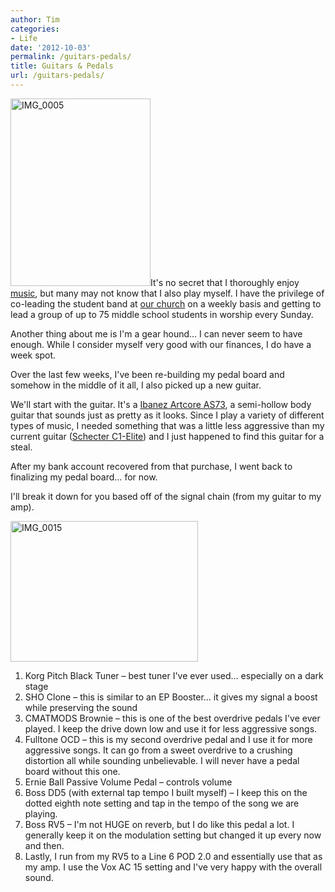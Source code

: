 ```yaml
---
author: Tim
categories:
- Life
date: '2012-10-03'
permalink: /guitars-pedals/
title: Guitars & Pedals
url: /guitars-pedals/
---
```


<img class="size-medium wp-image-370 alignright" alt="IMG_0005" src="http://timw.co/wp-content/uploads/2012/12/IMG_0005-224x300.jpg" width="224" height="300" />It's no secret that I thoroughly enjoy [music][1], but many may not know that I also play myself. I have the privilege of co-leading the student band at [our church][2] on a weekly basis and getting to lead a group of up to 75 middle school students in worship every Sunday.

Another thing about me is I'm a gear hound&#8230; I can never seem to have enough. While I consider myself very good with our finances, I do have a week spot.

Over the last few weeks, I've been re-building my pedal board and somehow in the middle of it all, I also picked up a new guitar.

We'll start with the guitar. It's a [Ibanez Artcore AS73][3], a semi-hollow body guitar that sounds just as pretty as it looks. Since I play a variety of different types of music, I needed something that was a little less aggressive than my current guitar ([Schecter C1-Elite][4]) and I just happened to find this guitar for a steal.

After my bank account recovered from that purchase, I went back to finalizing my pedal board&#8230; for now.

I'll break it down for you based off of the signal chain (from my guitar to my amp).

<img class="alignnone size-medium wp-image-374" alt="IMG_0015" src="http://timw.co/wp-content/uploads/2012/12/IMG_0015-300x225.jpg" width="300" height="225" />

  1. Korg Pitch Black Tuner &#8211; best tuner I've ever used&#8230; especially on a dark stage
  2. SHO Clone &#8211; this is similar to an EP Booster&#8230; it gives my signal a boost while preserving the sound
  3. CMATMODS Brownie &#8211; this is one of the best overdrive pedals I've ever played. I keep the drive down low and use it for less aggressive songs.
  4. Fulltone OCD &#8211; this is my second overdrive pedal and I use it for more aggressive songs. It can go from a sweet overdrive to a crushing distortion all while sounding unbelievable. I will never have a pedal board without this one.
  5. Ernie Ball Passive Volume Pedal &#8211; controls volume
  6. Boss DD5 (with external tap tempo I built myself) &#8211; I keep this on the dotted eighth note setting and tap in the tempo of the song we are playing.
  7. Boss RV5 &#8211; I'm not HUGE on reverb, but I do like this pedal a lot. I generally keep it on the modulation setting but changed it up every now and then.
  8. Lastly, I run from my RV5 to a Line 6 POD 2.0 and essentially use that as my amp. I use the Vox AC 15 setting and I've very happy with the overall sound.

&nbsp;

 [1]: http://thenoiselounge.com
 [2]: http://parkerhill.org
 [3]: http://www.ibanez.com/HollowBodyGuitars/model-AS73
 [4]: http://www.schecterguitars.com/International/Vault/15/C-1-ELITE-2001-2007.aspx
 